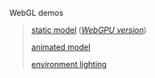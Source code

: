 WebGL demos

> [static model](https://glebnovodran.github.io/webgpu/webgpu_basic_geo.html) (*[WebGPU version](https://schaban.github.io/h2j/webgl_basic_geo.html)*)
> 
> [animated model](https://schaban.github.io/h2j/webgl_skin_geo.html)
>
> [environment lighting](https://schaban.github.io/h2j/webgl_sh_pano.html) 